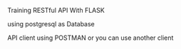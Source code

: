 Training RESTful API
With FLASK


using postgresql as Database

API client using POSTMAN or you can use another client

